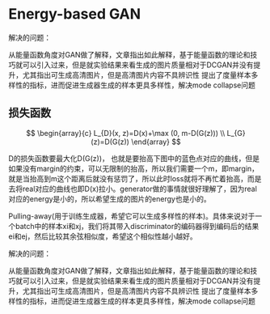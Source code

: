 # Energy-based GAN

解决的问题：

从能量函数角度对GAN做了解释，文章指出如此解释，基于能量函数的理论和技巧就可以引入过来，但是就实验结果来看生成的图片质量相对于DCGAN并没有提升，尤其指出可生成高清图片，但是高清图片内容不具辨识性
提出了度量样本多样性的指标，进而促进生成器生成的样本更具多样性，解决mode collapse问题

## 损失函数

$$
\begin{array}{c}
L_{D}(x, z)=D(x)+\max (0, m-D(G(z))) \\
L_{G}(z)=D(G(z))
\end{array}
$$

D的损失函数要最大化D(G(z))， 也就是要抬高下图中的蓝色点对应的曲线，但是如果没有margin的约束，可以无限制的抬高，所以我们需要一个m，即margin，就是当抬高到m这个距离后就没有惩罚了，所以此时loss就将不再忙着抬高，而是去将real对应的曲线也即D(x)拉小。generator做的事情就很好理解了，因为real对应的energy是小的，所以希望生成的图片的energy也是小的。



Pulling-away(用于训练生成器，希望它可以生成多样性的样本)。具体来说对于一个batch中的样本xi和xj，我们将其带入discriminator的编码器得到编码后的结果ei和ej，然后比较其余弦相似度，希望这个相似性越小越好。

解决的问题：

从能量函数角度对GAN做了解释，文章指出如此解释，基于能量函数的理论和技巧就可以引入过来，但是就实验结果来看生成的图片质量相对于DCGAN并没有提升，尤其指出可生成高清图片，但是高清图片内容不具辨识性
提出了度量样本多样性的指标，进而促进生成器生成的样本更具多样性，解决mode collapse问题
